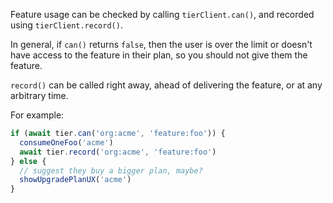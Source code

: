 Feature usage can be checked by calling `tierClient.can()`, and
recorded using `tierClient.record()`.

In general, if `can()` returns `false`, then the user is over the
limit or doesn't have access to the feature in their plan, so you
should not give them the feature.

`record()` can be called right away, ahead of delivering the
feature, or at any arbitrary time.

For example:

```js
if (await tier.can('org:acme', 'feature:foo')) {
  consumeOneFoo('acme')
  await tier.record('org:acme', 'feature:foo')
} else {
  // suggest they buy a bigger plan, maybe?
  showUpgradePlanUX('acme')
}
```
